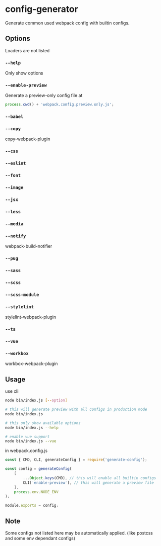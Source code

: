 # config-generator

Generate common used webpack config with builtin configs.

## Options

Loaders are not listed

### `--help`

Only show options

### `--enable-preview`

Generate a preview-only config file at

```js
process.cwd() + 'webpack.config.preview.only.js';
```

### `--babel`

### `--copy`

copy-webpack-plugin

### `--css`

### `--eslint`

### `--font`

### `--image`

### `--jsx`

### `--less`

### `--media`

### `--notify`

webpack-build-notifier

### `--pug`

### `--sass`

### `--scss`

### `--scss-module`

### `--stylelint`

stylelint-webpack-plugin

### `--ts`

### `--vue`

### `--workbox`

workbox-webpack-plugin

## Usage

use cli

```sh
node bin/index.js [--option]

# this will generate preview with all configs in production mode
node bin/index.js

# this only show available options
node bin/index.js --help

# enable vue support
node bin/index.js --vue
```

in webpack.config.js

```js
const { CMD, CLI, generateConfig } = require('generate-config');

const config = generateConfig(
    [
        ...Object.keys(CMD), // this will enable all builtin configs
        CLI['enable-preview'], // this will generate a preview file
    ],
    process.env.NODE_ENV
);

module.exports = config;
```

## Note

Some configs not listed here may be automatically applied. (like postcss and some env dependant configs)
